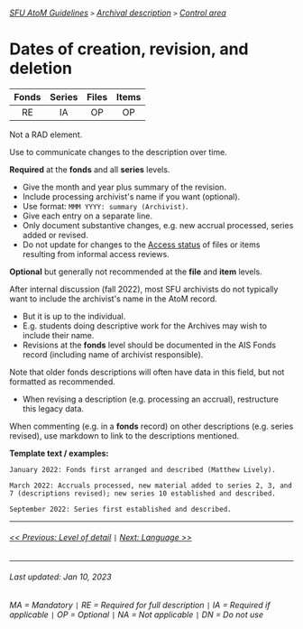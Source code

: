 ###### [SFU AtoM Guidelines](../README.md) `>` [Archival description](overview.md) `>` [Control area](overview.md#control-area)

# Dates of creation, revision, and deletion
| Fonds 	| Series 	| Files 	| Items 	|
|:-----:	|:------:	|:-----:	|:-----:	|
|   RE    |   IA    |   OP  	|   OP  	|

Not a RAD element.

Use to communicate changes to the description over time.

**Required** at the **fonds** and all **series** levels.
- Give the month and year plus summary of the revision.
- Include processing archivist's name if you want (optional).
- Use format: `MMM YYYY: summary (Archivist)`.
- Give each entry on a separate line.
- Only document substantive changes, e.g. new accrual processed, series added or revised.
- Do not update for changes to the [Access status](restrictions-on-access.md) of files or items resulting from informal access reviews.

**Optional** but generally not recommended at the **file** and **item** levels.

After internal discussion (fall 2022), most SFU archivists do not typically want to include the archivist's name in the AtoM record.
- But it is up to the individual.
- E.g. students doing descriptive work for the Archives may wish to include their name.
- Revisions at the **fonds** level should be documented in the AIS Fonds record (including name of archivist responsible).

Note that older fonds descriptions will often have data in this field, but not formatted as recommended.
- When revising a description (e.g. processing an accrual), restructure this legacy data.

When commenting (e.g. in a **fonds** record) on other descriptions (e.g. series revised), use markdown to link to the descriptions mentioned.

**Template text / examples:**

`January 2022: Fonds first arranged and described (Matthew Lively).`

`March 2022: Accruals processed, new material added to series 2, 3, and 7 (descriptions revised); new series 10 established and described.`

`September 2022: Series first established and described.`

---
###### [<< Previous: Level of detail](level-of-detail.md) `|` [Next: Language >>](language-of-description.md)
---
###### Last updated: Jan 10, 2023
###### MA = Mandatory `|` RE = Required for full description `|` IA = Required if applicable `|` OP = Optional `|` NA = Not applicable `|` DN = Do not use
